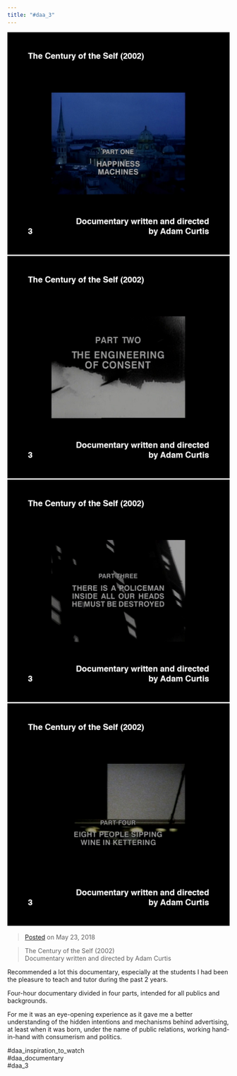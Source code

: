 ```yaml
---
title: "#daa_3"
---
```

<div class="gallery">
    <div class="gallery-row">
        <img src="../assets/201805231412-1.jpg">
        <img src="../assets/201805231412-2.jpg">
        <img src="../assets/201805231412-3.jpg">
        <img src="../assets/201805231412-4.jpg">
    </div>
</div>

>[Posted](202106221357) on May 23, 2018

>The Century of the Self (2002)  
>Documentary written and directed by Adam Curtis

Recommended a lot this documentary, especially at the students I had been the pleasure to teach and tutor during the past 2 years.

Four-hour documentary divided in four parts, intended for all publics and backgrounds.

For me it was an eye-opening experience as it gave me a better understanding of the hidden intentions and mechanisms behind advertising, at least when it was born, under the name of public relations, working hand-in-hand with consumerism and politics.

#daa_inspiration_to_watch  
#daa_documentary  
#daa_3